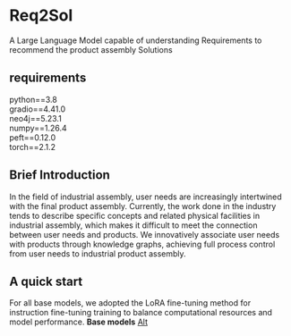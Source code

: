 # Req2Sol
A Large Language Model capable of understanding Requirements to recommend the product assembly Solutions
## requirements
python==3.8 <br>
gradio==4.41.0 <br>
neo4j==5.23.1 <br>
numpy==1.26.4 <br>
peft==0.12.0 <br>
torch==2.1.2 <br>
## Brief Introduction
In the field of industrial assembly, user needs are increasingly intertwined with the final product assembly. Currently, the work done in the industry tends to describe specific concepts and related physical facilities in industrial assembly, which makes it difficult to meet the connection between user needs and products. We innovatively associate user needs with products through knowledge graphs, achieving full process control from user needs to industrial product assembly.
## A quick start
For all base models, we adopted the LoRA fine-tuning method for instruction fine-tuning training to balance computational resources and model performance.
**Base models**
[Alt](URL "title")

